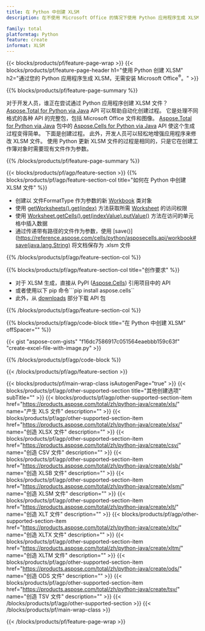 ```yaml
---
title: 在 Python 中创建 XLSM
description: 在不使用 Microsoft Office 的情况下使用 Python 应用程序生成 XLSM 文件。 

family: total
platformtag: Python
feature: create
informat: XLSM
---
```

{{< blocks/products/pf/feature-page-wrap >}}
{{< blocks/products/pf/feature-page-header h1="使用 Python 创建 XLSM" h2="通过您的 Python 应用程序生成 XLSM，无需安装 Microsoft Office<sup>&reg;</sup>。" >}}

{{% blocks/products/pf/feature-page-summary %}}

对于开发人员，谁正在尝试通过 Python 应用程序创建 XLSM 文件？ [Aspose.Total for Python via Java](https://products.aspose.com/total/python-java/) API 可以帮助自动化创建过程。 它是处理不同格式的各种 API 的完整包，包括 Microsoft Office 文件和图像。 [Aspose.Total for Python via Java](https://products.aspose.com/total/python-java/) 包中的 [Aspose.Cells for Python via Java](https://products.aspose.com/cells/python-java/) API 使这个生成过程变得简单。 下面是创建过程。 此外，开发人员可以轻松地增强应用程序来修改 XLSM 文件。 使用 Python 更新 XLSM 文件的过程是相同的，只是它在创建工作簿对象时需要现有文件作为参数。

{{% /blocks/products/pf/feature-page-summary %}}

{{< blocks/products/pf/agp/feature-section >}}
{{% blocks/products/pf/agp/feature-section-col title="如何在 Python 中创建 XLSM 文件" %}}

- 创建以 文件FormatType 作为参数的新 [Workbook](https://reference.aspose.com/cells/python/asposecells.api/Workbook) 类对象
- 使用 [getWorksheets().get(index)](https://reference.aspose.com/cells/python/asposecells.api/workbook#Worksheets) 方法获取所需 [Worksheet](https://reference.aspose.com/cells/python/asposecells.api/Worksheet) 的访问权限
- 使用 [Worksheet.getCells().get(indexValue).putValue()](https://reference.aspose.com/cells/python/asposecells.api/worksheet#Cells) 方法在访问的单元格中插入数据
- 通过传递带有路径的文件作为参数，使用 [save()](https://reference.aspose.com/cells/python/asposecells.api/workbook#save(java.lang.String) 将文档保存为 .xlsm 文件

{{% /blocks/products/pf/agp/feature-section-col %}}

{{% blocks/products/pf/agp/feature-section-col title="创作要求" %}}

- 对于 XLSM 生成，直接从 PyPI ([Aspose.Cells](https://pypi.org/project/aspose-cells/)) 引用项目中的 API
- 或者使用以下 pip 命令```pip install aspose.cells`` 
- 此外，从 [downloads](https://downloads.aspose.com/cells/python-java) 部分下载 API 包 

{{% /blocks/products/pf/agp/feature-section-col %}}

{{% blocks/products/pf/agp/code-block title="在 Python 中创建 XLSM" offSpacer="" %}}

{{< gist "aspose-com-gists" "f16dc7586917c051564eaebbb159c63f" "create-excel-file-with-image.py" >}}

{{% /blocks/products/pf/agp/code-block %}}

{{< /blocks/products/pf/agp/feature-section >}}

{{< blocks/products/pf/main-wrap-class isAutogenPage="true" >}}
{{< blocks/products/pf/agp/other-supported-section title="其他创建选项" subTitle="" >}}
{{< blocks/products/pf/agp/other-supported-section-item href="https://products.aspose.com/total/zh/python-java/create/xls/" name="产生 XLS 文件" description="" >}}
{{< blocks/products/pf/agp/other-supported-section-item href="https://products.aspose.com/total/zh/python-java/create/xlsx/" name="创造 XLSX 文件" description="" >}}
{{< blocks/products/pf/agp/other-supported-section-item href="https://products.aspose.com/total/zh/python-java/create/csv/" name="创造 CSV 文件" description="" >}}
{{< blocks/products/pf/agp/other-supported-section-item href="https://products.aspose.com/total/zh/python-java/create/xlsb/" name="创造 XLSB 文件" description="" >}}
{{< blocks/products/pf/agp/other-supported-section-item href="https://products.aspose.com/total/zh/python-java/create/xlsm/" name="创造 XLSM 文件" description="" >}}
{{< blocks/products/pf/agp/other-supported-section-item href="https://products.aspose.com/total/zh/python-java/create/xlt/" name="创造 XLT 文件" description="" >}}
{{< blocks/products/pf/agp/other-supported-section-item href="https://products.aspose.com/total/zh/python-java/create/xltx/" name="创造 XLTX 文件" description="" >}}
{{< blocks/products/pf/agp/other-supported-section-item href="https://products.aspose.com/total/zh/python-java/create/xltm/" name="创造 XLTM 文件" description="" >}}
{{< blocks/products/pf/agp/other-supported-section-item href="https://products.aspose.com/total/zh/python-java/create/ods/" name="创造 ODS 文件" description="" >}}
{{< blocks/products/pf/agp/other-supported-section-item href="https://products.aspose.com/total/zh/python-java/create/tsv/" name="创造 TSV 文件" description="" >}}
{{< /blocks/products/pf/agp/other-supported-section >}}
{{< /blocks/products/pf/main-wrap-class >}}

{{< /blocks/products/pf/feature-page-wrap >}}